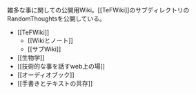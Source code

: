 雑多な事に関しての公開用Wiki。[[TeFWiki]]のサブディレクトリのRandomThoughtsを公開している。

- [[TeFWiki]]
  - [[Wikiとノート]]
  - [[サブWiki]]
- [[生物学]]
- [[技術的な事を話すweb上の場]]
- [[オーディオブック]]
- [[手書きとテキストの共存]]